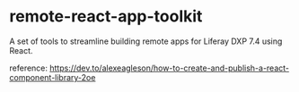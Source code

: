# remote-react-app-toolkit
A set of tools to streamline building remote apps for Liferay DXP 7.4 using React.

reference: https://dev.to/alexeagleson/how-to-create-and-publish-a-react-component-library-2oe